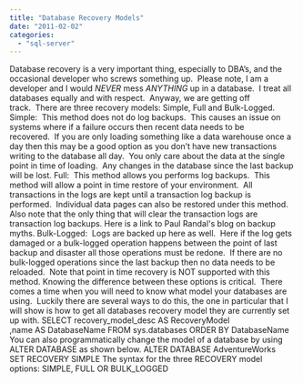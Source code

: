 ```yaml
---
title: "Database Recovery Models"
date: "2011-02-02"
categories: 
  - "sql-server"
---
```


Database recovery is a very important thing, especially to DBA’s, and the occasional developer who screws something up.  Please note, I am a developer and I would _NEVER_ mess _ANYTHING_ up in a database.  I treat all databases equally and with respect.  Anyway, we are getting off track.  There are three recovery models: Simple, Full and Bulk-Logged. Simple:  This method does not do log backups.  This causes an issue on systems where if a failure occurs then recent data needs to be recovered.  If you are only loading something like a data warehouse once a day then this may be a good option as you don’t have new transactions writing to the database all day.  You only care about the data at the single point in time of loading.  Any changes in the database since the last backup will be lost. Full:  This method allows you performs log backups.  This method will allow a point in time restore of your environment.  All transactions in the logs are kept until a transaction log backup is performed.  Individual data pages can also be restored under this method. Also note that the only thing that will clear the transaction logs are transaction log backups. Here is a link to Paul Randal's blog on backup myths. Bulk-Logged:  Logs are backed up here as well.  Here if the log gets damaged or a bulk-logged operation happens between the point of last backup and disaster all those operations must be redone.  If there are no bulk-logged operations since the last backup then no data needs to be reloaded.  Note that point in time recovery is NOT supported with this method. Knowing the difference between these options is critical.  There comes a time when you will need to know what model your databases are using.  Luckily there are several ways to do this, the one in particular that I will show is how to get all databases recovery model they are currently set up with. SELECT recovery\_model\_desc AS RecoveryModel ,name AS DatabaseName FROM sys.databases ORDER BY DatabaseName You can also programmatically change the model of a database by using ALTER DATABASE as shown below. ALTER DATABASE AdventureWorks SET RECOVERY SIMPLE The syntax for the three RECOVERY model options: SIMPLE, FULL OR BULK\_LOGGED
